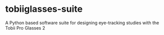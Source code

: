# tobiiglasses-suite
A Python based software suite for designing eye-tracking studies with the Tobii Pro Glasses 2
